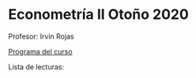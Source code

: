 # Econometría II Otoño 2020

Profesor: Irvin Rojas

[Programa del curso](https://github.com/rojasirvin/ECNII/blob/master/programa.md)

Lista de lecturas:
